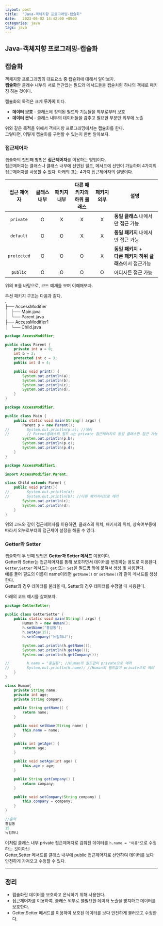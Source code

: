 ```yaml
---
layout: post
title:  "Java-객체지향 프로그래밍-캡슐화"
date:   2023-06-02 14:42:00 +0900
categories: java
tags: java
---
```


## Java-객체지향 프로그래밍-캡슐화

## 캡슐화

객체지향 프로그래밍의 대표요소 중 캡슐화에 대해서 알아보자.<br>
**캡슐화**란 클래수 내부의 서로 연관있는 필드와 메서드들을 캡슐처럼 하나의 객체로 패키징 하는 것이다.

캡슐화의 목적은 크게 **두가지** 이다.
* **데이터 보호** - 클래스에 정의된 필드와 기능들을 외부로부터 보호
* **데이터 은닉** - 클래스 내부의 데이터들을 감추고 필요한 부분만 외부에 노출

위와 같은 목적을 위해서 객체지향 프로그래밍에서는 캡슐화를 한다.<br>
그렇다면, 어떻게 캡슐화를 구현할 수 있는지 한번 알아보자.

### 접근제어자 ###
캡슐화의 첫번째 방법은 **접근제어자**를 이용하는 방법이다.<br>
접근제어자는 클래스나 클래스 내부에 선언된 필드, 메서드에 선언이 가능하며 4가지의 접근제어자를 사용할 수 있다.
아래의 표는 4가지 접근제어자의 설명이다.

|접근 제어자|클래스 내부|패키지 내부|다른 패키지의 <br>하위 클래스|패키지 외부|설명|
|:--------:|:--------:|:--------:|:-------------------:|:--------:|---|
|```private```|O|X|X|X|**동일 클래스** 내에서만 접근 가능|
|```default```|O|O|X|X|**동일 패키지** 내에서만 접근 가능|
|```protected```|O|O|O|X|**동일 패키지** + <br>**다른 패키지 하위 클래스**에서 접근가능|
|```public```|O|O|O|O|어디서든 접근 가능|

위의 표를 바탕으로, 코드 예제를 보며 이해해보자.

우선 패키지 구조는 다음과 같다.<br>
.<br>
├── AccessModifier<br>
│   ├── Main.java<br>
│   └── Parent.java<br>
├── AccessModifier1<br>
│   └── Child.java<br>

```java
package AccessModifier;

public class Parent {
    private int a = 0;
    int b = 2;
    protected int c = 3;
    public int d = 4;

    public void print() {
        System.out.println(a);
        System.out.println(b);
        System.out.println(c);
        System.out.println(d);
    }
}
```

```java
package AccessModifier;

public class Main {
    public static void main(String[] args) {
        Parent p = new Parent();
//        System.out.println(p.a); //에러
//        // Parent클래스의 필드 a는 private 접근제어자로 동일 클래스만 접근 가능
        System.out.println(p.b);
        System.out.println(p.c);
        System.out.println(p.d);
    }
}
```

```java
package AccessModifier1;

import AccessModifier.Parent;

class Child extends Parent {
    public void print(){
//        System.out.println(a);
//        System.out.println(b); //다른 패키지이므로 에러
        System.out.println(c);
        System.out.println(d);
    }
}
```

위의 코드와 같이 접근제어자를 이용하면, 클래스의 위치, 패키지의 위치, 상속여부등에 따라서 외부로부터의 접근제어 설정을 해줄 수 있다.

### Getter와 Setter
캡슐화의 두 번째 방법은 **Getter과 Setter 메서드** 이용이다.<br>
Getter와 Setter는 접근제어자를 통해 보호하면서 데이터를 변경하는 용도로 이용된다.<br>
```Getter```,```Setter``` 메서드는 ```get``` 또는 ```Set```을 필드명 앞에 붙혀서 생성 및 사용한다.<br>
예를 들어 필드의 이름이 name이라면 ```getName()``` or ```setName()```와 같이 메서드를 생성한다.<br>
Getter의 경우 데이터를 불러올 때, Setter의 경우 데이터를 수정할 때 사용한다.

아래의 코드 예시를 살펴보자.

```java
package GetterSetter;

public class GetterSetter {
    public static void main(String[] args) {
        Human h = new Human();
        h.setName("홍길동");
        h.setAge(15);
        h.setCompany("뉴컴퍼니");

        System.out.println(h.getName());
        System.out.println(h.getAge());
        System.out.println(h.getCompany());

//        h.name = "홍길동"; //Human의 필드값이 private으로 에러
//        System.out.println(h.name); //Human의 필드값이 private으로 에러
    }
}

class Human{
    private String name;
    private int age;
    private String company;

    public String getName() {
        return name;
    }

    public void setName(String name) {
        this.name = name;
    }

    public int getAge() {
        return age;
    }

    public void setAge(int age) {
        this.age = age;
    }

    public String getCompany() {
        return company;
    }

    public void setCompany(String company) {
        this.company = company;
    }
}

//출력
홍길동
15
뉴컴퍼니
```

이처럼 클래스 내부 private 접근제어자로 감춰진 데이터를 ```h.name = "이름"```으로 수정하는 것이아닌 <br>
Getter,Setter 메서드를 클래스 내부에 public 접근제어자로 선언하여 데이터를 보다 안전하게 가져오고 수정할 수 있다.

---



## 정리

* 캡슐화란 데이터를 보호하고 은닉하기 위해 사용한다.
* 접근제어자를 이용하여, 클래스 외부로 불필요한 데이터 노출을 방지하고 데이터를 보호한다.
* Getter,Setter 메서드를 이용하여 보호된 데이터를 보다 안전하게 불러오고 수정한다.

